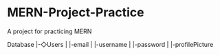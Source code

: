 # MERN-Project-Practice
A project for practicing MERN


Database 
|-◇Users
|  |-email
|  |-username
|  |-password
|  |-profilePicture
